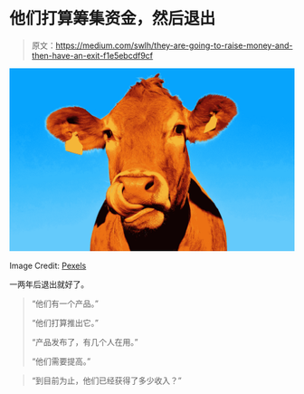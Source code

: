 # 他们打算筹集资金，然后退出

> 原文：<https://medium.com/swlh/they-are-going-to-raise-money-and-then-have-an-exit-f1e5ebcdf9cf>

![](img/f0ddca58557e1c44d92b50978349fb4a.png)

Image Credit: [Pexels](https://www.pexels.com/)

一两年后退出就好了。

> “他们有一个产品。”
> 
> “他们打算推出它。”
> 
> “产品发布了，有几个人在用。”
> 
> “他们需要提高。”

> “到目前为止，他们已经获得了多少收入？”